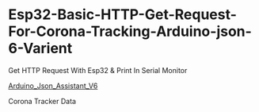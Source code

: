 # Esp32-Basic-HTTP-Get-Request-For-Corona-Tracking-Arduino-json-6-Varient
Get HTTP Request With Esp32 & Print In Serial Monitor

[Arduino_Json_Assistant_V6](https://arduinojson.org/v6/assistant/)

Corona Tracker Data




